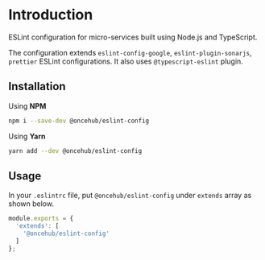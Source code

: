 Introduction
=
ESLint configuration for micro-services built using Node.js and TypeScript. 

The configuration extends `eslint-config-google`, `eslint-plugin-sonarjs`, `prettier` ESLint configurations. It also uses `@typescript-eslint` plugin.

## Installation
Using **NPM**
```sh
npm i --save-dev @oncehub/eslint-config
```

Using **Yarn**
```sh
yarn add --dev @oncehub/eslint-config
```

## Usage
In your `.eslintrc` file, put `@oncehub/eslint-config` under `extends` array as shown below.
```js
module.exports = {
  'extends': [
    '@oncehub/eslint-config'
  ]
};
```